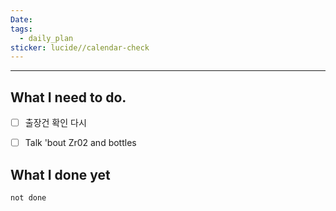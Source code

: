 ```yaml
---
Date: 
tags:
  - daily_plan
sticker: lucide//calendar-check
---
```

---
## What I need to do.

- [ ] 출장건 확인 다시
- [ ] Talk 'bout Zr02 and bottles



## What I done yet
```tasks
not done
```
